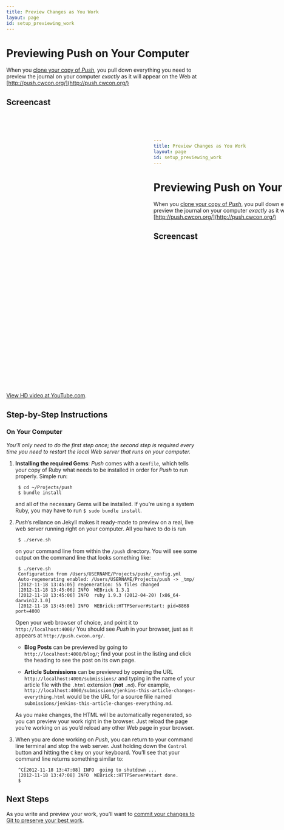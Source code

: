 ```yaml
---
title: Preview Changes as You Work
layout: page
id: setup_previewing_work
---
```


# Previewing Push on Your Computer

When you [clone your copy of *Push*](/setup/fork-and-clone.html), you pull down everything you need
to preview the journal on your computer *exactly* as it will appear on the Web at
[http://push.cwcon.org/](http://push.cwcon.org/)

## Screencast

<div class="video-container">
  <iframe width="1280" height="720" src="?rel=0" frameborder="0" allowfullscreen="allowfullscreen"> </iframe>
</div>

[View HD video at YouTube.com](http://www.youtube.com/watch_popup?v=AAAAAAAAAAAAA&hd=1).

## Step-by-Step Instructions

### On Your Computer
*You’ll only need to do the first step once; the second step is required every time you need to
restart the local Web server that runs on your computer.*

1. **Installing the required Gems**: *Push* comes with a `Gemfile`, which tells your copy of Ruby
   what needs to be installed in order for *Push* to run properly. Simple run:

        $ cd ~/Projects/push
        $ bundle install

    and all of the necessary Gems will be installed. If you’re using a system Ruby, you may have
    to run `$ sudo bundle install`.

2. *Push*’s reliance on Jekyll makes it ready-made to preview on a real, live web server running
   right on your computer. All you have to do is run

        $ ./serve.sh

   on your command line from within the `/push` directory. You will see some output on the
   command line that looks something like:

        $ ./serve.sh
        Configuration from /Users/USERNAME/Projects/push/_config.yml
        Auto-regenerating enabled: /Users/USERNAME/Projects/push -> _tmp/
        [2012-11-18 13:45:05] regeneration: 55 files changed
        [2012-11-18 13:45:06] INFO  WEBrick 1.3.1
        [2012-11-18 13:45:06] INFO  ruby 1.9.3 (2012-04-20) [x86_64-darwin12.1.0]
        [2012-11-18 13:45:06] INFO  WEBrick::HTTPServer#start: pid=8868 port=4000


   Open your web browser of choice, and point it to `http://localhost:4000/` You should see *Push*
   in your browser, just as it appears at `http://push.cwcon.org/`.

   * **Blog Posts** can be previewed by going to `http://localhost:4000/blog/`; find your post
   in the listing and click the heading to see the post on its own page.

   * **Article Submissions** can be previewed by opening the URL
     `http://localhost:4000/submissions/` and typing in the name of your article file with the
     `.html` extension (**not** `.md`). For example,
     `http://localhost:4000/submissions/jenkins-this-article-changes-everything.html` would be the
     URL for a source filie named `submissions/jenkins-this-article-changes-everything.md`.


   As you make changes, the HTML will be automatically regenerated, so you can preview your work
   right in the browser. Just reload the page you’re working on as you’d reload any other Web page
   in your browser.

3. When you are done working on *Push*, you can return to your command line terminal and stop the
   web server. Just holding down the `Control` button and hitting the `C` key on your keyboard.
   You’ll see that your command line returns something similar to:

        ^C[2012-11-18 13:47:08] INFO  going to shutdown ...
        [2012-11-18 13:47:08] INFO  WEBrick::HTTPServer#start done.
        $

## Next Steps

As you write and preview your work, you’ll want to [commit your changes to Git to preserve your best
work](/setup/add-and-commit.html).
